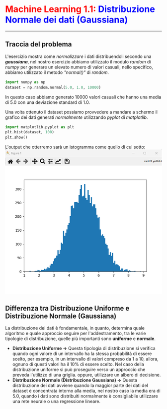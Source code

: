# <span style="color:red;">Machine Learning 1.1:</span> <span style="color:blue;">Distribuzione Normale dei dati (Gaussiana)</span>
___
## Traccia del problema
L'esercizio mostra come *normalizzare* i dati distribuendoli secondo una ***gaussiana***, nel nostro esercizio abbiamo utilizzato il modulo *random* di *numpy* per generare un elevato numero di valori casuali, nello specifico, abbiamo utilizzato il metodo *"normal()"* di *random*.

```python
import numpy as np
dataset = np.random.normal(5.0, 1.0, 10000)
```

In questo caso abbiamo generato $10000$ valori casuali che hanno una media di $5.0$ con una deviazione standard di $1.0$.

Una volta ottenuto il dataset possiamo provvedere a mandare a schermo il grafico dei dati generati *normalmente* utilizzando *pyplot* di *matplotlib*.

```python
import matplotlib.pyplot as plt
plt.hist(dataset, 100)
plt.show()
```

L'output che otterremo sarà un istogramma come quello di cui sotto:
![istogramma_dati_normalizzati](image\istogramma.png)

## Differenza tra Distribuzione Uniforme e Distribuzione Normale (Gaussiana)
La distribuzione dei dati è fondamentale, in quanto, determina quale algoritmo e quale approccio seguire per l'addestramento, tra le varie tipologie di distribuzione, quelle più importanti sono **uniforme** e **normale**.

* **Distribuzione Uniforme &rarr;** Questa tipologia di distribuzione si verifica quando ogni valore di un intervallo ha la stessa probabilità di essere scelto, per esempio, in un intervallo di valori compreso da $1$ a $10$, allora, ognuno di questi valori ha il $10 \%$ di essere scelto.
Nel caso della distribuzione uniforme si può proseguire verso un approccio che preveda l'utilizzo di una griglia. oppure, utilizzare un albero di decisione.
* **Distribuzione Normale (Distribuzione Gaussiana) &rarr;** Questa distribuzione dei dati avviene quando la maggior parte dei dati del dataset è concentrata intorno alla media, nel nostro caso la media era di $5.0$, quando i dati sono distribuiti normalmente è consigliabile utilizzare una rete neurale o una regressione lineare.